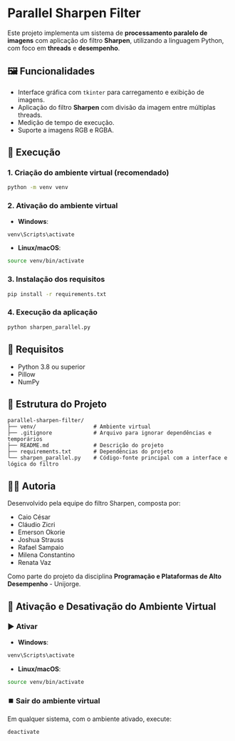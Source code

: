# Parallel Sharpen Filter

Este projeto implementa um sistema de **processamento paralelo de imagens** com aplicação do filtro **Sharpen**, utilizando a linguagem Python, com foco em **threads** e **desempenho**.

## 🖼️ Funcionalidades

- Interface gráfica com `tkinter` para carregamento e exibição de imagens.
- Aplicação do filtro **Sharpen** com divisão da imagem entre múltiplas threads.
- Medição de tempo de execução.
- Suporte a imagens RGB e RGBA.

## 🚀 Execução

### 1. Criação do ambiente virtual (recomendado)

```bash
python -m venv venv
```

### 2. Ativação do ambiente virtual

- **Windows**:
```bash
venv\Scripts\activate
```
- **Linux/macOS**:
```bash
source venv/bin/activate
```

### 3. Instalação dos requisitos

```bash
pip install -r requirements.txt
```

### 4. Execução da aplicação

```bash
python sharpen_parallel.py
```

## 🧩 Requisitos

- Python 3.8 ou superior
- Pillow
- NumPy

## 📁 Estrutura do Projeto

```
parallel-sharpen-filter/
├── venv/                  # Ambiente virtual
├── .gitignore             # Arquivo para ignorar dependências e temporários
├── README.md              # Descrição do projeto
├── requirements.txt       # Dependências do projeto
└── sharpen_parallel.py    # Código-fonte principal com a interface e lógica do filtro
```

## 👨‍💻 Autoria

Desenvolvido pela equipe do filtro Sharpen, composta por:

- Caio César
- Cláudio Zicri
- Emerson Okorie
- Joshua Strauss
- Rafael Sampaio
- Milena Constantino
- Renata Vaz

Como parte do projeto da disciplina **Programação e Plataformas de Alto Desempenho** - Unijorge.


## 🔁 Ativação e Desativação do Ambiente Virtual

### ▶️ Ativar

- **Windows**:
```bash
venv\Scripts\activate
```
- **Linux/macOS**:
```bash
source venv/bin/activate
```

### ⏹️ Sair do ambiente virtual

Em qualquer sistema, com o ambiente ativado, execute:

```bash
deactivate
```
